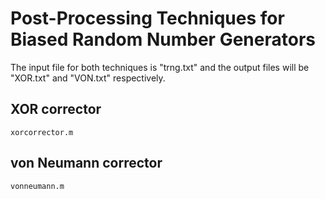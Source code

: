# Post-Processing Techniques for Biased Random Number Generators

The input file for both techniques is "trng.txt" and the output files will be "XOR.txt" and "VON.txt" respectively.

## XOR corrector
```
xorcorrector.m
```

## von Neumann corrector
```
vonneumann.m
```
